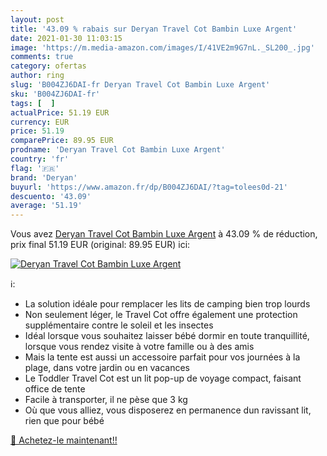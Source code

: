 ```yaml
---
layout: post
title: '43.09 % rabais sur Deryan Travel Cot Bambin Luxe Argent'
date: 2021-01-30 11:03:15
image: 'https://m.media-amazon.com/images/I/41VE2m9G7nL._SL200_.jpg'
comments: true
category: ofertas
author: ring
slug: 'B004ZJ6DAI-fr Deryan Travel Cot Bambin Luxe Argent'
sku: 'B004ZJ6DAI-fr'
tags: [  ]
actualPrice: 51.19 EUR
currency: EUR
price: 51.19
comparePrice: 89.95 EUR
prodname: 'Deryan Travel Cot Bambin Luxe Argent'
country: 'fr'
flag: '🇫🇷'
brand: 'Deryan'
buyurl: 'https://www.amazon.fr/dp/B004ZJ6DAI/?tag=tolees0d-21'
descuento: '43.09'
average: '51.19'
---
```


Vous avez [Deryan Travel Cot Bambin Luxe Argent](https://www.amazon.fr/dp/B004ZJ6DAI/?tag=tolees0d-21)  à  43.09 % de réduction, prix final  51.19 EUR (original: 89.95 EUR) ici:

[![Deryan Travel Cot Bambin Luxe Argent](https://m.media-amazon.com/images/I/41VE2m9G7nL._SL200_.jpg)](https://www.amazon.fr/dp/B004ZJ6DAI/?tag=tolees0d-21)

ℹ️:

- La solution idéale pour remplacer les lits de camping bien trop lourds
- Non seulement léger, le Travel Cot offre également une protection supplémentaire contre le soleil et les insectes
- Idéal lorsque vous souhaitez laisser bébé dormir en toute tranquillité, lorsque vous rendez visite à votre famille ou à des amis
- Mais la tente est aussi un accessoire parfait pour vos journées à la plage, dans votre jardin ou en vacances
- Le Toddler Travel Cot est un lit pop-up de voyage compact, faisant office de tente
- Facile à transporter, il ne pèse que 3 kg
- Où que vous alliez, vous disposerez en permanence dun ravissant lit, rien que pour bébé

[🛒 Achetez-le maintenant!!](https://www.amazon.fr/dp/B004ZJ6DAI/?tag=tolees0d-21)
